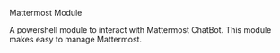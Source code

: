 Mattermost Module

A powershell module to interact with Mattermost ChatBot. 
This module makes easy to manage Mattermost.
